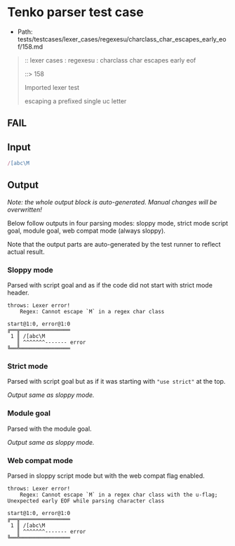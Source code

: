 # Tenko parser test case

- Path: tests/testcases/lexer_cases/regexesu/charclass_char_escapes_early_eof/158.md

> :: lexer cases : regexesu : charclass char escapes early eof
>
> ::> 158
>
> Imported lexer test
>
> escaping a prefixed single uc letter

## FAIL

## Input

`````js
/[abc\M
`````

## Output

_Note: the whole output block is auto-generated. Manual changes will be overwritten!_

Below follow outputs in four parsing modes: sloppy mode, strict mode script goal, module goal, web compat mode (always sloppy).

Note that the output parts are auto-generated by the test runner to reflect actual result.

### Sloppy mode

Parsed with script goal and as if the code did not start with strict mode header.

`````
throws: Lexer error!
    Regex: Cannot escape `M` in a regex char class

start@1:0, error@1:0
╔══╦════════════════
 1 ║ /[abc\M
   ║ ^^^^^^^------- error
╚══╩════════════════

`````

### Strict mode

Parsed with script goal but as if it was starting with `"use strict"` at the top.

_Output same as sloppy mode._

### Module goal

Parsed with the module goal.

_Output same as sloppy mode._

### Web compat mode

Parsed in sloppy script mode but with the web compat flag enabled.

`````
throws: Lexer error!
    Regex: Cannot escape `M` in a regex char class with the u-flag; Unexpected early EOF while parsing character class

start@1:0, error@1:0
╔══╦════════════════
 1 ║ /[abc\M
   ║ ^^^^^^^------- error
╚══╩════════════════

`````


